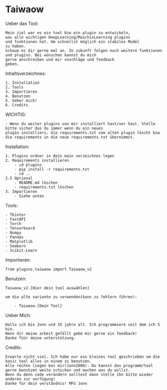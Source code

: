 # Taiwaow

Ueber das Tool:

    Mein ziel war es ein tool bzw ein plugin zu entwickeln,
    was alle wichtigen DeepLearning/MaschinLearning plugins
    und funktionen hat. Um schnellst möglich ein stabiles Model
    zu haben.
    Schaue es dir gerne mal an. In zukunft folgen noch weitere funktionen
    und plugins. Bei wünschen kannst du mich
    gerne anschreiben und mir voschläge und feedback
    geben.




Inhaltsverzeichnes:

    1. Installation
    2. Tools
    3. Importieren
    4. Benutzen
    5. Ueber mich!
    6. Credits

WICHTIG:

    - Wenn du weiter plugins von mir installiert hast/vor hast. Stelle bitte sicher das du immer wenn du ein neues
    plugin installiers, die requirements.txt vom alten plugin löscht bzw die requirements in die neue requirements.txt übernimmst.






Installation:

    1. Plugins ordner in dein main verzeichnes legen
    2. Requirements installieren
        - cd plugins
        - pip install -r requirements.txt
        - cd ..
    2.5 Optional
        - README.md löschen
        - requirements.txt löschen
    3. Importieren
        - Siehe unten



Tools:

    - Tkinter
    - FastAPI
    - Torch
    - Tensorboard
    - Numpy
    - Pandas
    - Matplotlib
    - Seaborn
    - Scikit-Learn



Importieren:

    from plugins.taiwaow import Taiwaow_v2

Benutzen:

    Taiwaow_v2.[Hier dein tool auswählen]

    um die alte variante zu verwenden(kann zu fehlern führen):

        - Taiwaow.[Dein Tool]




Ueber Mich:

    Hallo ich bin Jonn und 15 jahre alt. Ich programmiere seit dem ich 5 bin.
    Wenn dir meine arbeit gefällt gebe mir gerne ein feedback!
    Danke füür deine unterstützung.


Credits:

    Erwarte nicht viel. Ich habe nur ein kleines tool geschrieben um die basic tool alles in einem zu benutzen.
    Alle rechte liegen bei mir(Jonn2008). Du kannst das programm/tool gerne benutzen weite schicken und machen was du willst.
    Wenn du denn code verändern solltest dann stelle ihn bitte wieder anderen zur verfügung!
    Danke für dein verständnis! MFG Jonn